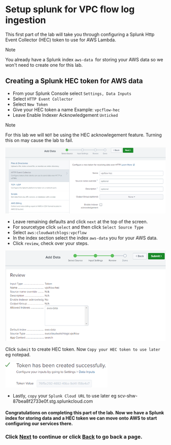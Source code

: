 # Setup splunk for VPC flow log ingestion
This first part of the lab will take you through configuring a Splunk Http Event Collector (HEC) token to use for AWS Lambda.

>[!NOTE]
>You already have a Splunk index `aws-data `for storing your AWS data so we won't need to create one for this lab.

## Creating a Splunk HEC token for AWS data
- From your Splunk Console select `Settings, Data Inputs`
- Select `HTTP Event Collector`
- Select `New Token`
- Give your HEC token a name Example: `vpcflow-hec`
- Leave Enable Indexer Acknowledgement `Unticked`

>[!NOTE]
>For this lab we will `NOT` be using the HEC acknowlegement feature. Turning this on may cause the lab to fail.

![image004](/static/30_lambda/create-hec.png)


- Leave remaining defaults and click `next` at the top of the screen. 
- For sourcetype click `select` and then click `Select Source Type`
- Select `aws:cloudwatchlogs:vpcflow`
- In the index section select the index `aws-data` you for your AWS data. 
- Click `review`, check over your steps.

![image004](/static/30_lambda/create-hec-2.png)

Click `Submit` to create HEC token.
Now `Copy your HEC token to use later` eg notepad.

![image005](/static/30_lambda/Image005.png)

- Lastly, `copy` your `Splunk Cloud URL` to use later eg scv-shw-87bea8f2733e0f.stg.splunkcloud.com

#### Congratulations on completing this part of the lab. Now we have a Splunk index for storing data and a HEC token we can move onto AWS to start configuring our services there.

### Click <a>[Next](/content/Lab4_lambda/setup_flowlogs.md)</a> to continue or click <a>[Back](/content/Lab4_lambda/index.en.md) to go back a page.</a>
